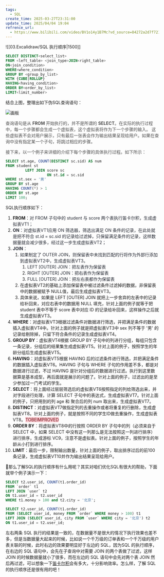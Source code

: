 ```yaml
---
tags:
  - SQL
create_time: 2025-03-27T23:31:00
update_time: 2025/04/04 19:04
refrence_url:
  - https://www.bilibili.com/video/BV1o14y1B7Mc?vd_source=84272a2d7f72158b38778819be5bc6ad
---
```


![[03.Excalidraw/SQL 执行顺序|1500]]

```sql
SELECT DISTINCT<select_list>
FROM <left_table> <join_type>JOIN<right_table>
ON<join_condition>
WHERE<where_condition>
GROUP BY <group_by_list>
WITH {CUBE|ROLLUP}
HAVING<having_condition>
ORDER BY<order_by_list>
LIMIT<limit_number>
```

结合上图，整理出如下伪SQL查询语句：

![画板](https://cdn.nlark.com/yuque/0/2023/jpeg/1554080/1687583226526-be43b36b-9ac0-4bc9-843a-002eb69684dd.jpeg)

<font style="color:rgb(77, 77, 77);">查询语句是从 </font>**<font style="color:rgb(77, 77, 77);">FROM </font>**<font style="color:rgb(77, 77, 77);">开始执行的，并不是所谓的 </font>**<font style="color:rgb(77, 77, 77);">SELECT</font>**<font style="color:rgb(77, 77, 77);">。在实际的执行过程中，每一个步骤都会生成一个虚拟表，这个虚拟表将作为下一个步骤的输入。 这些虚拟表不会对用户展示，只有最后一张表会作为输出结果呈现给用户。如果在查询中没有指定某一个子句，将跳过相应的步骤。</font>

<font style="color:rgb(77, 77, 77);">接下来，以一个例子来详细的介绍下每个步骤的具体执行过程。如下所示：</font>

```sql
SELECT st.age, COUNT(DISTINCT sc.sid) AS num
FROM student st
         LEFT JOIN score sc
                   ON st.id = sc.sid
WHERE st.sex = '男'
GROUP BY st.age
HAVING COUNT(*) > 1
ORDER BY st.age
LIMIT 100;
```

SQL执行顺序如下：

1. **FROM**：<font style="color:rgb(37, 41, 51);">对 FROM 子句中的 student 与 score 两个表执行笛卡尔积，生成虚拟表VT1；</font>
2. **<font style="color:rgb(37, 41, 51);">ON</font>**<font style="color:rgb(37, 41, 51);">：对虚拟表VT1应用 ON 筛选器，筛选出满足 ON 条件的记录，在此处就是把不符合 st.id = sc.sid 的记录给过滤掉，只保留满足条件的记录，这样数据量就会减少很多，经过这一步生成虚拟表VT2；</font>
3. **<font style="color:rgb(37, 41, 51);">JOIN</font>**<font style="color:rgb(37, 41, 51);">：</font>
    1. <font style="color:rgb(37, 41, 51);">如果制定了 OUTER JOIN，则保留表中未找到匹配的行将作为外部行添加到虚拟表VT2中，生成虚拟表VT3。</font>
        1. <font style="color:rgb(37, 41, 51);">LEFT [OUTER] JOIN：把左表作为保留表</font>
        2. <font style="color:rgb(37, 41, 51);">RIGHT [OUTER] JOIN：把右表作为保留表</font>
        3. <font style="color:rgb(37, 41, 51);">FULL [OUTER] JOIN：把左右表都作为保留表</font>
    2. 在虚拟表VT2的基础上添加保留表中被过滤条件过滤掉的数据，非保留表中的数据被赋予 NULL值，最后生成虚拟表VT3。
    3. 具体来说，如果是 LEFT [OUTER] JOIN 就把上一步舍弃的左表中的记录给补回来，对应右表中的数据用 NULL 填充，针对上面的例子就等于把 student 表中不等于 score 表中对应 ID 的记录给补回来，这样操作之后就生成虚拟表VT3。
4. **WHERE**：对虚拟表VT3根据过滤条件对数据进行筛选，并把满足条件的数据插入虚拟表VT4中。针对上面的例子就是把虚拟表VT3中 sex 列不等于 '男' 的记录给剔除掉，只留下符合条件的记录生成虚拟表VT4。
5. **GROUP BY**：虚拟表VT4根据 GROUP BY 子句中的列进行分组，每组只包含一条记录，分组后的结果集生成虚拟表VT5。针对上面的例子，按照学生的年龄分组后生成虚拟表VT5。
6. **HAVING**：对虚拟表VT5根据 HAVING 后的过滤条件进行筛选，并把满足条件的数据插入虚拟表VT6。HAVING 子句与 WHERE 子句的作用差不多，都是对数据进行过滤，不过 HAVING 是针对分组后的数据进行过滤。执行到这里数据算是基本成型，再后面就是展示的问题了。针对上面的例子，过滤出的是至少参加过一门考试的学生。
7. **SELECT**：将上面经过层层筛选后的虚拟表VT6按照指定的列给筛选出来，并对字段进行处理，计算 SELECT 子句中的表达式，生成虚拟表VT7。针对上面的例子，只把用到的列 age 和 聚合后的列 num 取出来，生成虚拟表VT7。
8. **DISTINCT**：对虚拟表VT7做指定列的去重操作或者将重复的行删除，生成虚拟表VT8。针对上面的例子，就是按照不同的学生ID做去重操作，生成虚拟表VT8。<font style="background:#F8CED3;color:#70000D">TOBEIMPROVED</font>
9. **ORDER BY**：将虚拟表VT8中的行按照 ORDER BY 子句中的列（必须来自于 SELECT 中，如果 SELECT 中没有这一列那么是无法按照这一列进行排序）进行排序，生成游标 VC9，注意不是虚拟表。针对上面的例子，按照学生的年龄从小打到进行排序。
10. **LIMIT**：最后一步，限制输出数量，针对上面的例子，取出排序过后的前100条记录，生成虚拟表VT10并作为输出结果呈现给用户。

🤔那么了解SQL的执行顺序有什么用呢？其实对咱们优化SQL有很大的帮助，下面就举个例子演示一下：

```sql
SELECT t2.user_id, COUNT(t1.order_id)
FROM `order` t1 
LEFT JOIN `user` t2
ON t1.user_id = t2.user_id
WHERE t1.money > 100 and t2.city = '北京';
```

```sql
SELECT t2.user_id, COUNT(t1.order_id)
FROM (SELECT user_id, money FROM `order` WHERE money > 100) t1 
LEFT JOIN (SELECT user_id, city FROM `user` WHERE city = '北京') t2
ON t1.user_id = t2.user_id;
```

左右两条 SQL 执行的结果是一致的，在数据量不是很大的情况下执行效果也差不多，但是当数据量大起来的时候，比如说一个千万级的订单表和一个千万级的用户表关联的时候，此时右边的效果要明显好于左边的 SQL，因为SQL 的执行顺序，在右边的 SQL 语句中，会先在子查询中对需要 JOIN 的两个表做了过滤，这样 JOIN 的时候数据量就小了很多，而在左边的 SQL 语句中会先对两个表 JOIN 然后再过滤，可以想象一下<u>笛卡尔积</u>会有多大，十分影响效率。怎么样，了解 SQL 的执行顺序还是很有用的吧！
